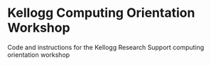 # Kellogg Computing Orientation Workshop
Code and instructions for the Kellogg Research Support computing orientation workshop
